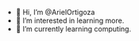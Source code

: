 - 👋 Hi, I’m @ArielOrtigoza
- 👀 I’m interested in learning more.
- 🌱 I’m currently learning computing.

<!---
ArielOrtigoza/ArielOrtigoza is a ✨ special ✨ repository because its `README.md` (this file) appears on your GitHub profile.
You can click the Preview link to take a look at your changes.
--->
